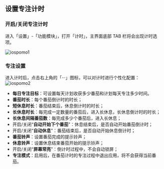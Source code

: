## 设置专注计时

### 开启/关闭专注计时

进入「设置」-「功能模块」，打开「计时」，主界面底部 TAB 栏将会出现计时选项。

![iospomo1](../images/ios/pomo/enablepomo.png)

### 专注设置

进入计时后，点击右上角的「···」图标，可以对计时进行个性化配置：
![iospomo2](../images/ios/pomo/pomosettings.png)


* **每日专注目标**：可设置每天计划收获多少番茄和计划每天专注多少时间。
* **番茄时长**：每个番茄倒计时的时长；
* **短休息时长**：番茄结束后，休息倒计时的时长；
* **长休息时长**：每完成一定数量的番茄后，进入长休息，长休息倒计时的时长；
* **长休息间隔番茄数**：每完成多少个番茄后，进入长休息；
* 开启/关闭“**自动开始下个番茄**”：休息结束后，是否自动开始番茄倒计时；
* 开启/关闭“**自动休息**”：番茄结束后，是否自动开始休息倒计时；
* **番茄铃声**：设置番茄完成的提示铃声；
* **休息铃声**：设置休息结束番茄开始的提示铃声；
* 开启/关闭“**屏幕常亮**”：倒计时过程中，不会自动锁屏；
* **专注模式**：启用后，在番茄计时的专注过程中退出应用，将不会获得当前番茄。